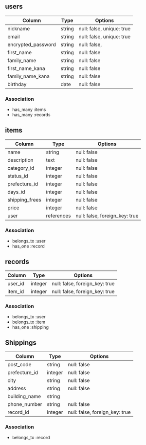 ## users

| Column                     | Type   | Options                   |
| -------------------------- | ------ | ------------------------- |
| nickname                   | string | null: false, unique: true |
| email                      | string | null: false, unique: true |
| encrypted_password         | string | null: false,              |
| first_name                 | string | null: false               |
| family_name                | string | null: false               |
| first_name_kana            | string | null: false               |
| family_name_kana           | string | null: false               |
| birthday                   | date   | null: false               |

### Association

- has_many :items
- has_many :records

## items

| Column                      | Type        | Options                        |
| --------------------------  | ----------- | ------------------------------ |
| name                        | string      | null: false                    |
| description                 | text        | null: false                    |
| category_id                 | integer     | null: false                    |
| status_id                   | integer     | null: false                    |
| prefecture_id               | integer     | null: false                    |
| days_id                     | integer     | null: false                    |
| shipping_frees              | integer     | null: false                    |
| price                       | integer     | null: false                    |
| user                        | references  | null: false, foreign_key: true |

### Association

- belongs_to :user
- has_one :record

## records

| Column       | Type       | Options                        |
| ------------ | ---------- | ------------------------------ |
| user_id      | integer    | null: false, foreign_key: true |
| item_id      | integer    | null: false, foreign_key: true |

### Association

- belongs_to :user
- belongs_to :item
- has_one :shipping

## Shippings

| Column             | Type        | Options                        |
| ------------------ | ----------- | ------------------------------ |
| post_code          | string      | null: false                    |
| prefecture_id      | integer     | null: false                    |
| city               | string      | null: false                    |
| address            | string      | null: false                    |
| building_name      | string      |                                |
| phone_number       | string      | null: false                    |
| record_id          | integer     | null: false, foreign_key: true |

### Association

- belongs_to :record